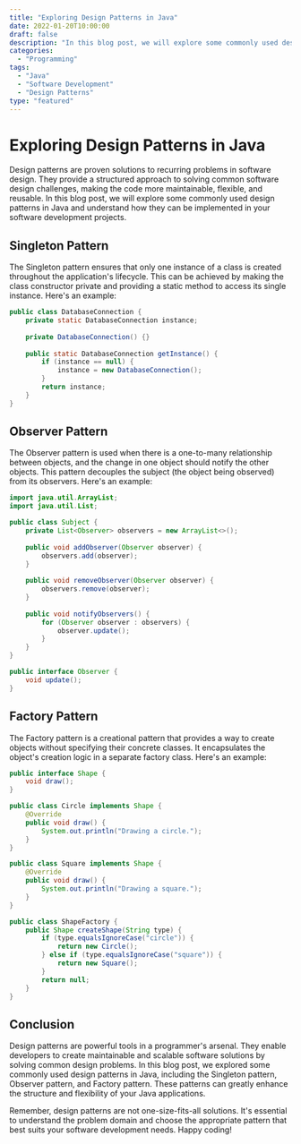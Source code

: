 ```yaml
--- 
title: "Exploring Design Patterns in Java"
date: 2022-01-20T10:00:00
draft: false
description: "In this blog post, we will explore some commonly used design patterns in Java and understand how they can be implemented in your software development projects."
categories:
  - "Programming"
tags:
  - "Java"
  - "Software Development"
  - "Design Patterns"
type: "featured"
---
```


# Exploring Design Patterns in Java

Design patterns are proven solutions to recurring problems in software design. They provide a structured approach to solving common software design challenges, making the code more maintainable, flexible, and reusable. In this blog post, we will explore some commonly used design patterns in Java and understand how they can be implemented in your software development projects.

## Singleton Pattern

The Singleton pattern ensures that only one instance of a class is created throughout the application's lifecycle. This can be achieved by making the class constructor private and providing a static method to access its single instance. Here's an example:

```java
public class DatabaseConnection {
    private static DatabaseConnection instance;
    
    private DatabaseConnection() {}
    
    public static DatabaseConnection getInstance() {
        if (instance == null) {
            instance = new DatabaseConnection();
        }
        return instance;
    }
}
```

## Observer Pattern

The Observer pattern is used when there is a one-to-many relationship between objects, and the change in one object should notify the other objects. This pattern decouples the subject (the object being observed) from its observers. Here's an example:

```java
import java.util.ArrayList;
import java.util.List;

public class Subject {
    private List<Observer> observers = new ArrayList<>();
    
    public void addObserver(Observer observer) {
        observers.add(observer);
    }
    
    public void removeObserver(Observer observer) {
        observers.remove(observer);
    }
    
    public void notifyObservers() {
        for (Observer observer : observers) {
            observer.update();
        }
    }
}

public interface Observer {
    void update();
}
```

## Factory Pattern

The Factory pattern is a creational pattern that provides a way to create objects without specifying their concrete classes. It encapsulates the object's creation logic in a separate factory class. Here's an example:

```java
public interface Shape {
    void draw();
}

public class Circle implements Shape {
    @Override
    public void draw() {
        System.out.println("Drawing a circle.");
    }
}

public class Square implements Shape {
    @Override
    public void draw() {
        System.out.println("Drawing a square.");
    }
}

public class ShapeFactory {
    public Shape createShape(String type) {
        if (type.equalsIgnoreCase("circle")) {
            return new Circle();
        } else if (type.equalsIgnoreCase("square")) {
            return new Square();
        }
        return null;
    }
}
```

## Conclusion

Design patterns are powerful tools in a programmer's arsenal. They enable developers to create maintainable and scalable software solutions by solving common design problems. In this blog post, we explored some commonly used design patterns in Java, including the Singleton pattern, Observer pattern, and Factory pattern. These patterns can greatly enhance the structure and flexibility of your Java applications.

Remember, design patterns are not one-size-fits-all solutions. It's essential to understand the problem domain and choose the appropriate pattern that best suits your software development needs. Happy coding!
